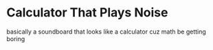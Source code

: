 # Calculator That Plays Noise

basically a soundboard that looks like a calculator cuz math be getting boring
